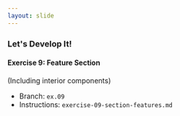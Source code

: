 ```yaml
---
layout: slide
---
```


### Let's Develop It!

#### Exercise 9: Feature Section

(Including interior components)

* Branch: `ex.09`
* Instructions: `exercise-09-section-features.md`
